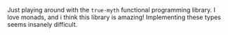 Just playing around with the `true-myth` functional programming library. I love monads, and i think this library is amazing! Implementing these types seems insanely difficult.  
